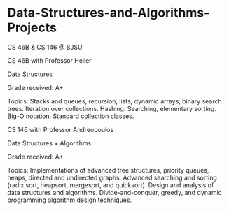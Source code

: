# Data-Structures-and-Algorithms-Projects
CS 46B &amp; CS 146 @ SJSU

CS 46B with Professor Heller

Data Structures

Grade received: A+

Topics: Stacks and queues, recursion, lists, dynamic arrays, binary search trees. Iteration over collections. Hashing. Searching, elementary sorting. Big-O notation. Standard collection classes.

CS 146 with Professor Andreopoulos

Data Structures + Algorithms

Grade received: A+

Topics: Implementations of advanced tree structures, priority queues, heaps, directed and undirected graphs. Advanced searching and sorting (radix sort, heapsort, mergesort, and quicksort). Design and analysis of data structures and algorithms. Divide-and-conquer, greedy, and dynamic programming algorithm design techniques.
